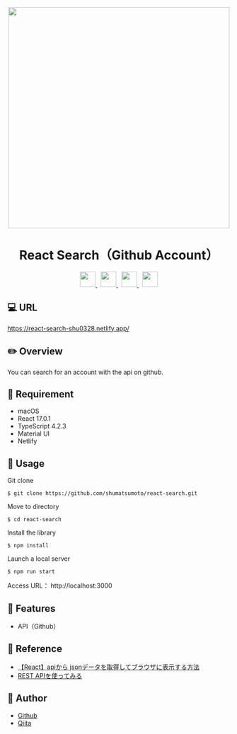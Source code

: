 <div align="center">
  <img src="https://user-images.githubusercontent.com/11171872/118202199-65bd5b00-b494-11eb-84c9-0c1e81319a54.gif" width="500">
</div>

<h1 align="center">React Search（Github Account）</h1>

<div align="center">
  <a href="https://reactjs.org/">
    <img src="https://user-images.githubusercontent.com/11171872/113251146-b6ba2b00-92fc-11eb-847a-fc58d7f87239.png" height="35">
  </a>&nbsp;
  <a href="https://www.typescriptlang.org/">
    <img src="https://user-images.githubusercontent.com/11171872/113466643-6071f700-9478-11eb-9c13-52c84abd80c7.png" height="35">
  </a>&nbsp;
  <a href="https://www.netlify.com/">
    <img src="https://user-images.githubusercontent.com/11171872/113250304-3810be00-92fb-11eb-8ec9-e4cadef6664a.png" height="35">
  </a>&nbsp;
  <a href="https://material-ui.com/">
    <img src="https://user-images.githubusercontent.com/11171872/113247805-b159e200-92f6-11eb-86c9-c11d4c5600e7.png" height="35">
  </a>
</div>

## :computer: URL

https://react-search-shu0328.netlify.app/

## :pencil2: Overview

You can search for an account with the api on github.

## :hammer: Requirement

- macOS
- React 17.0.1
- TypeScript 4.2.3
- Material UI
- Netlify

## :pushpin: Usage

Git clone
```
$ git clone https://github.com/shumatsumoto/react-search.git
```
Move to directory
```
$ cd react-search
```
Install the library
```
$ npm install
```
Launch a local server
```
$ npm run start
```
Access URL： 
http://localhost:3000

## :railway_car: Features

- API（Github）

## :green_book: Reference

- [【React】apiから jsonデータを取得してブラウザに表示する方法](https://qiita.com/bstyle6130/items/5e009182ab18266dcb08)
- [REST APIを使ってみる](https://docs.github.com/ja/rest/guides/getting-started-with-the-rest-api)

## :hatching_chick: Author

- [Github](https://github.com/shumatsumoto)
- [Qiita](https://qiita.com/ShuMatsumoto)
